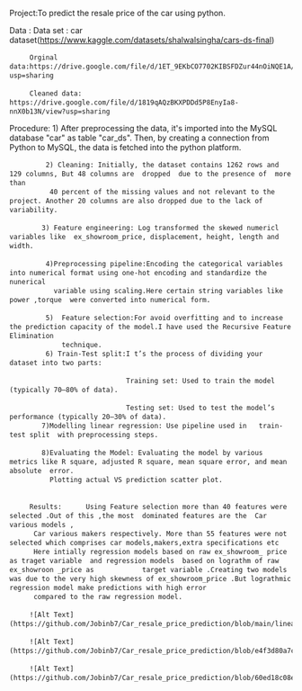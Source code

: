 Project:To predict the resale price of the car  using python.
         
 Data :  Data set : car dataset(https://www.kaggle.com/datasets/shalwalsingha/cars-ds-final)
 
         Orginal data:https://drive.google.com/file/d/1ET_9EKbCO7702KIBSFDZur44nOiNQE1A/view?usp=sharing
         
         Cleaned data: https://drive.google.com/file/d/1819qAQzBKXPDDd5P8EnyIa8-nnX0b13N/view?usp=sharing
         
  Procedure: 1) After  preprocessing  the data, it's    imported into the MySQL database "car" as table "car_ds".
               Then, by creating a connection from Python to MySQL, the data is fetched into the python platform.
              
             2) Cleaning: Initially, the dataset contains 1262 rows and 129 columns, But 48 columns are  dropped  due to the presence of  more than
              40 percent of the missing values and not relevant to the project. Another 20 columns are also dropped due to the lack of variability.

            3) Feature engineering: Log transformed the skewed numericl variables like  ex_showroom_price, displacement, height, length and width.

             4)Preprocessing pipeline:Encoding the categorical variables into numerical format using one-hot encoding and standardize the nunerical
               variable using scaling.Here certain string variables like power ,torque  were converted into numerical form.
             
             5)  Feature selection:For avoid overfitting and to increase the prediction capacity of the model.I have used the Recursive Feature Elimination
                 technique.
             6) Train-Test split:I t’s the process of dividing your dataset into two parts:
              
                                 Training set: Used to train the model (typically 70–80% of data).

                                 Testing set: Used to test the model’s performance (typically 20–30% of data).
            7)Modelling linear regression: Use pipeline used in   train-test split  with preprocessing steps.

            8)Evaluating the Model: Evaluating the model by various metrics like R square, adjusted R square, mean square error, and mean absolute  error.
              Plotting actual VS prediction scatter plot.
              
             
         Results:      Using Feature selection more than 40 features were selected .Out of this ,the most  dominated features are the  Car various models ,
          Car various makers respectively. More than 55 features were not selected which comprises car models,makers,extra specifications etc
          Here intially regression models based on raw ex_showroom_ price  as traget variable  and regression models  based on lograthm of raw ex_showroon _price as            target variable .Creating two models was due to the very high skewness of ex_showroom_price .But lograthmic regression model make predictions with high error
          compared to the raw regression model.
          
         ![Alt Text](https://github.com/Jobinb7/Car_resale_price_prediction/blob/main/linearRegression_raw1.png)
         
         ![Alt Text](https://github.com/Jobinb7/Car_resale_price_prediction/blob/e4f3d80a7c36e99aef742e4314bf7bb183c08fb2/linearRegression_raw1.png)
         
         ![Alt Text](https://github.com/Jobinb7/Car_resale_price_prediction/blob/60ed18c08e2895febb26fe5296c160e9b2028c29/Linear_regression_log_2.png)
         
         
         
